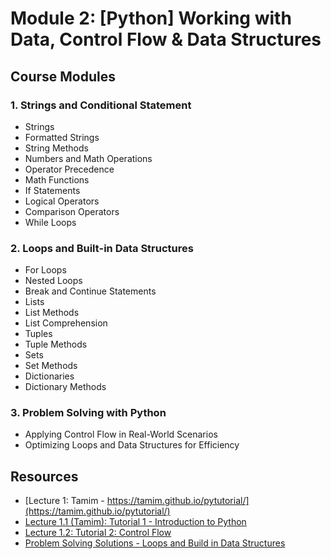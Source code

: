 # Module 2: [Python] Working with Data, Control Flow & Data Structures

## Course Modules

### 1. **Strings and Conditional Statement**

-   Strings
-   Formatted Strings
-   String Methods
-   Numbers and Math Operations
-   Operator Precedence
-   Math Functions
-   If Statements
-   Logical Operators
-   Comparison Operators
-   While Loops

### 2. **Loops and Built-in Data Structures**

-   For Loops
-   Nested Loops
-   Break and Continue Statements
-   Lists
-   List Methods
-   List Comprehension
-   Tuples
-   Tuple Methods
-   Sets
-   Set Methods
-   Dictionaries
-   Dictionary Methods

### 3. **Problem Solving with Python**

-   Applying Control Flow in Real-World Scenarios
-   Optimizing Loops and Data Structures for Efficiency

## Resources

-   [Lecture 1: Tamim - https://tamim.github.io/pytutorial/](https://tamim.github.io/pytutorial/)
-   [Lecture 1.1 (Tamim): Tutorial 1 - Introduction to Python](./lecture/1-complete-python-tutorial-1.pdf)
-   [Lecture 1.2: Tutorial 2: Control Flow](./lecture/2-python-control-flow.pdf)
-   [Problem Solving Solutions - Loops and Build in Data Structures](./lecture/Loops%20and%20Built%20in%20Data%20Structures.zip)
